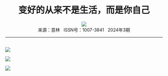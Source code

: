 # <center>变好的从来不是生活，而是你自己</center>

<div align=center><img src="http://fslib.vip.qikan.cn/img.ashx?key=%d7%f7%d5%df%a3%ba%c1%d6%b5%db%e4%bd"></div>

<center>来源：意林   ISSN号：1007-3841   2024年3期</center>

* * *

<br>![](http://img.resource.qikan.cn/markvip/qkimages/yili/yili202403/yili20240358-1-l.jpg)

![](http://img.resource.qikan.cn/markvip/qkimages/yili/yili202403/yili20240358-2-l.jpg)

![](http://img.resource.qikan.cn/markvip/qkimages/yili/yili202403/yili20240358-3-l.jpg)
